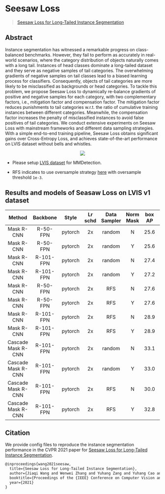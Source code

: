 # Seesaw Loss

> [Seesaw Loss for Long-Tailed Instance Segmentation](https://arxiv.org/abs/2008.10032)

<!-- [ALGORITHM] -->

## Abstract

Instance segmentation has witnessed a remarkable progress on class-balanced benchmarks. However, they fail to perform as accurately in real-world scenarios, where the category distribution of objects naturally comes with a long tail. Instances of head classes dominate a long-tailed dataset and they serve as negative samples of tail categories. The overwhelming gradients of negative samples on tail classes lead to a biased learning process for classifiers. Consequently, objects of tail categories are more likely to be misclassified as backgrounds or head categories. To tackle this problem, we propose Seesaw Loss to dynamically re-balance gradients of positive and negative samples for each category, with two complementary factors, i.e., mitigation factor and compensation factor. The mitigation factor reduces punishments to tail categories w.r.t. the ratio of cumulative training instances between different categories. Meanwhile, the compensation factor increases the penalty of misclassified instances to avoid false positives of tail categories. We conduct extensive experiments on Seesaw Loss with mainstream frameworks and different data sampling strategies. With a simple end-to-end training pipeline, Seesaw Loss obtains significant gains over Cross-Entropy Loss, and achieves state-of-the-art performance on LVIS dataset without bells and whistles.

<div align=center>
<img src="https://user-images.githubusercontent.com/40661020/143974715-d181abe5-d0a2-40d3-a2bd-17d8c60b89b8.png"/>
</div>

* Please setup [LVIS dataset](../lvis/README.md) for MMDetection.

* RFS indicates to use oversample strategy [here](../../docs/tutorials/customize_dataset.md#class-balanced-dataset) with oversample threshold `1e-3`.

## Results and models of Seasaw Loss on LVIS v1 dataset


|       Method       | Backbone  |  Style  | Lr schd | Data Sampler | Norm Mask | box AP | mask AP |                                                                                 Config                                                                                  |                                                                                                                                                                Download                                                                                                                                                                |
| :----------------: | :-------: | :-----: | :-----: | :----------: | :-------: | :----: | :-----: | :---------------------------------------------------------------------------------------------------------------------------------------------------------------------: | :------------------------------------------------------------------------------------------------------------------------------------------------------------------------------------------------------------------------------------------------------------------------------------------------------------------------------------: |
|     Mask R-CNN     | R-50-FPN  | pytorch |   2x    |    random    |     N     |  25.6  |  25.0   |             [config](https://github.com/open-mmlab/mmdetection/tree/master/configs/seesaw_loss/mask_rcnn_r50_fpn_random_seesaw_loss_mstrain_2x_lvis_v1.py)              |                          [model](https://download.openmmlab.com/mmdetection/v2.0/seesaw_loss/mask_rcnn_r50_fpn_random_seesaw_loss_mstrain_2x_lvis_v1-a698dd3d.pth) &#124; [log](https://download.openmmlab.com/mmdetection/v2.0/seesaw_loss/mask_rcnn_r50_fpn_random_seesaw_loss_mstrain_2x_lvis_v1.log.json)                          |
|     Mask R-CNN     | R-50-FPN  | pytorch |   2x    |    random    |     Y     |  25.6  |  25.4   |       [config](https://github.com/open-mmlab/mmdetection/tree/master/configs/seesaw_loss/mask_rcnn_r50_fpn_random_seesaw_loss_normed_mask_mstrain_2x_lvis_v1.py)        |              [model](https://download.openmmlab.com/mmdetection/v2.0/seesaw_loss/mask_rcnn_r50_fpn_random_seesaw_loss_normed_mask_mstrain_2x_lvis_v1-a1c11314.pth) &#124; [log](https://download.openmmlab.com/mmdetection/v2.0/seesaw_loss/mask_rcnn_r50_fpn_random_seesaw_loss_normed_mask_mstrain_2x_lvis_v1.log.json)              |
|     Mask R-CNN     | R-101-FPN | pytorch |   2x    |    random    |     N     |  27.4  |  26.7   |                   [config](https://github.com/open-mmlab/mmdetection/tree/master/configs/mask_rcnn_r101_fpn_random_seesaw_loss_mstrain_2x_lvis_v1.py)                   |                         [model](https://download.openmmlab.com/mmdetection/v2.0/seesaw_loss/mask_rcnn_r101_fpn_random_seesaw_loss_mstrain_2x_lvis_v1-8e6e6dd5.pth) &#124; [log](https://download.openmmlab.com/mmdetection/v2.0/seesaw_loss/mask_rcnn_r101_fpn_random_seesaw_loss_mstrain_2x_lvis_v1.log.json)                         |
|     Mask R-CNN     | R-101-FPN | pytorch |   2x    |    random    |     Y     |  27.2  |  27.3   |       [config](https://github.com/open-mmlab/mmdetection/tree/master/configs/seesaw_loss/mask_rcnn_r101_fpn_random_seesaw_loss_normed_mask_mstrain_2x_lvis_v1.py)       |             [model](https://download.openmmlab.com/mmdetection/v2.0/seesaw_loss/mask_rcnn_r101_fpn_random_seesaw_loss_normed_mask_mstrain_2x_lvis_v1-a0b59c42.pth) &#124; [log](https://download.openmmlab.com/mmdetection/v2.0/seesaw_loss/mask_rcnn_r101_fpn_random_seesaw_loss_normed_mask_mstrain_2x_lvis_v1.log.json)             |
|     Mask R-CNN     | R-50-FPN  | pytorch |   2x    |     RFS      |     N     |  27.6  |  26.4   |           [config](https://github.com/open-mmlab/mmdetection/tree/master/configs/seesaw_loss/mask_rcnn_r50_fpn_sample1e-3_seesaw_loss_mstrain_2x_lvis_v1.py)            |                      [model](https://download.openmmlab.com/mmdetection/v2.0/seesaw_loss/mask_rcnn_r50_fpn_sample1e-3_seesaw_loss_mstrain_2x_lvis_v1-392a804b.pth) &#124; [log](https://download.openmmlab.com/mmdetection/v2.0/seesaw_loss/mask_rcnn_r50_fpn_sample1e-3_seesaw_loss_mstrain_2x_lvis_v1.log.json)                      |
|     Mask R-CNN     | R-50-FPN  | pytorch |   2x    |     RFS      |     Y     |  27.6  |  26.8   |     [config](https://github.com/open-mmlab/mmdetection/tree/master/configs/seesaw_loss/mask_rcnn_r50_fpn_sample1e-3_seesaw_loss_normed_mask_mstrain_2x_lvis_v1.py)      |          [model](https://download.openmmlab.com/mmdetection/v2.0/seesaw_loss/mask_rcnn_r50_fpn_sample1e-3_seesaw_loss_normed_mask_mstrain_2x_lvis_v1-cd0f6a12.pth) &#124; [log](https://download.openmmlab.com/mmdetection/v2.0/seesaw_loss/mask_rcnn_r50_fpn_sample1e-3_seesaw_loss_normed_mask_mstrain_2x_lvis_v1.log.json)          |
|     Mask R-CNN     | R-101-FPN | pytorch |   2x    |     RFS      |     N     |  28.9  |  27.6   |           [config](https://github.com/open-mmlab/mmdetection/tree/master/configs/seesaw_loss/mask_rcnn_r101_fpn_sample1e-3_seesaw_loss_mstrain_2x_lvis_v1.py)           |                     [model](https://download.openmmlab.com/mmdetection/v2.0/seesaw_loss/mask_rcnn_r101_fpn_sample1e-3_seesaw_loss_mstrain_2x_lvis_v1-e68eb464.pth) &#124; [log](https://download.openmmlab.com/mmdetection/v2.0/seesaw_loss/mask_rcnn_r101_fpn_sample1e-3_seesaw_loss_mstrain_2x_lvis_v1.log.json)                     |
|     Mask R-CNN     | R-101-FPN | pytorch |   2x    |     RFS      |     Y     |  28.9  |  28.2   |     [config](https://github.com/open-mmlab/mmdetection/tree/master/configs/seesaw_loss/mask_rcnn_r101_fpn_sample1e-3_seesaw_loss_normed_mask_mstrain_2x_lvis_v1.py)     |         [model](https://download.openmmlab.com/mmdetection/v2.0/seesaw_loss/mask_rcnn_r101_fpn_sample1e-3_seesaw_loss_normed_mask_mstrain_2x_lvis_v1-1d817139.pth) &#124; [log](https://download.openmmlab.com/mmdetection/v2.0/seesaw_loss/mask_rcnn_r101_fpn_sample1e-3_seesaw_loss_normed_mask_mstrain_2x_lvis_v1.log.json)         |
| Cascade Mask R-CNN | R-101-FPN | pytorch |   2x    |    random    |     N     |  33.1  |  29.2   |         [config](https://github.com/open-mmlab/mmdetection/tree/master/configs/seesaw_loss/cascade_mask_rcnn_r101_fpn_random_seesaw_loss_mstrain_2x_lvis_v1.py)         |                 [model](https://download.openmmlab.com/mmdetection/v2.0/seesaw_loss/cascade_mask_rcnn_r101_fpn_random_seesaw_loss_mstrain_2x_lvis_v1-71e2215e.pth) &#124; [log](https://download.openmmlab.com/mmdetection/v2.0/seesaw_loss/cascade_mask_rcnn_r101_fpn_random_seesaw_loss_mstrain_2x_lvis_v1.log.json)                 |
| Cascade Mask R-CNN | R-101-FPN | pytorch |   2x    |    random    |     Y     |  33.0  |  30.0   |   [config](https://github.com/open-mmlab/mmdetection/tree/master/configs/seesaw_loss/cascade_mask_rcnn_r101_fpn_random_seesaw_loss_normed_mask_mstrain_2x_lvis_v1.py)   |     [model](https://download.openmmlab.com/mmdetection/v2.0/seesaw_loss/cascade_mask_rcnn_r101_fpn_random_seesaw_loss_normed_mask_mstrain_2x_lvis_v1-8b5a6745.pth) &#124; [log](https://download.openmmlab.com/mmdetection/v2.0/seesaw_loss/cascade_mask_rcnn_r101_fpn_random_seesaw_loss_normed_mask_mstrain_2x_lvis_v1.log.json)     |
| Cascade Mask R-CNN | R-101-FPN | pytorch |   2x    |     RFS      |     N     |  30.0  |  29.3   |       [config](https://github.com/open-mmlab/mmdetection/tree/master/configs/seesaw_loss/cascade_mask_rcnn_r101_fpn_sample1e-3_seesaw_loss_mstrain_2x_lvis_v1.py)       |             [model](https://download.openmmlab.com/mmdetection/v2.0/seesaw_loss/cascade_mask_rcnn_r101_fpn_sample1e-3_seesaw_loss_mstrain_2x_lvis_v1-5d8ca2a4.pth) &#124; [log](https://download.openmmlab.com/mmdetection/v2.0/seesaw_loss/cascade_mask_rcnn_r101_fpn_sample1e-3_seesaw_loss_mstrain_2x_lvis_v1.log.json)             |
| Cascade Mask R-CNN | R-101-FPN | pytorch |   2x    |     RFS      |     Y     |  32.8  |  30.1   | [config](https://github.com/open-mmlab/mmdetection/tree/master/configs/seesaw_loss/cascade_mask_rcnn_r101_fpn_sample1e-3_seesaw_loss_normed_mask_mstrain_2x_lvis_v1.py) | [model](https://download.openmmlab.com/mmdetection/v2.0/seesaw_loss/cascade_mask_rcnn_r101_fpn_sample1e-3_seesaw_loss_normed_mask_mstrain_2x_lvis_v1-c8551505.pth) &#124; [log](https://download.openmmlab.com/mmdetection/v2.0/seesaw_loss/cascade_mask_rcnn_r101_fpn_sample1e-3_seesaw_loss_normed_mask_mstrain_2x_lvis_v1.log.json) |

## Citation

We provide config files to reproduce the instance segmentation performance in the CVPR 2021 paper for [Seesaw Loss for Long-Tailed Instance Segmentation](https://arxiv.org/abs/2008.10032).

```latex
@inproceedings{wang2021seesaw,
  title={Seesaw Loss for Long-Tailed Instance Segmentation},
  author={Jiaqi Wang and Wenwei Zhang and Yuhang Zang and Yuhang Cao and Jiangmiao Pang and Tao Gong and Kai Chen and Ziwei Liu and Chen Change Loy and Dahua Lin},
  booktitle={Proceedings of the {IEEE} Conference on Computer Vision and Pattern Recognition},
  year={2021}
}
```
